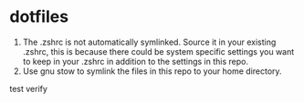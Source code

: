 # dotfiles

1. The .zshrc is not automatically symlinked. Source it in your existing .zshrc, this is because there could be system specific settings you want to keep in your .zshrc in addition to the settings in this repo.
2. Use gnu stow to symlink the files in this repo to your home directory.

test verify

